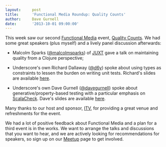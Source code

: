 ```yaml
---
layout:     post
title:      'Functional Media Roundup: Quality Counts'
author:     Dave Gurnell
date:       '2013-10-01 09:00:00'
---
```


This week saw our second [Functional Media](/blog/posts/2013/07/09/media-panel.html) event, [Quality Counts](http://www.meetup.com/Functional-Media/events/137916712/). We had some great speakers (plus myself) and a lively panel discussion afterwards:

 - Malcolm Sparks ([@malcolmsparks](https://twitter.com/malcolmsparks)) of [JUXT](https://juxt.pro/)
   gave a talk on maintaining quality from a Clojure perspective;

 - Underscore's own Richard Dallaway ([@d6y](https://twitter.com/d6y)) spoke about using types
   as constraints to lessen the burden on writing unit tests. Richard's slides are available
   [here](https://speakerdeck.com/d6y/let-the-type-system-do-it-for-you).

 - Underscore's own Dave Gurnell ([@davegurnell](https://twitter.com/davegurnell)) spoke about
   generative/property-based testing with a particular emphasis on
   [ScalaCheck](https://github.com/rickynils/scalacheck). Dave's slides are available
   [here](http://files.meetup.com/4442232/ScalaCheckSlides_Web.pdf).

Many thanks to our host and sponsor, [ITV](http://www.itv.com/), for providing a great venue and refreshments for the event.

We had a lot of positive feedback about Functional Media and a plan for a third event is in the works. We want to arrange the talks and discussions that you want to hear, and we are actively looking for recommendations for speakers, so sign up on our [Meetup](http://www.meetup.com/Functional-Media/) page to get involved.
